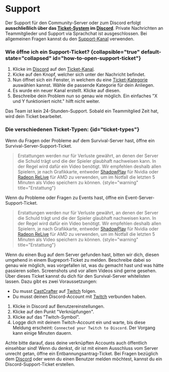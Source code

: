 # Support

<procedure>

Der Support für den Community-Server oder zum Discord erfolgt **ausschließlich über
das [Ticket-System](%tickets_channel%) im [Discord](%dc_link%)**.
Private Nachrichten an Teammitglieder und Support via Sprachchat ist ausgeschlossen.
Bei allgemeinen Fragen kannst du den [Support-Kanal](%general_support_channel%) verwenden.
</procedure>

### Wie öffne ich ein Support-Ticket? {collapsible="true" default-state="collapsed" id="how-to-open-support-ticket"}

<procedure>

1. Klicke im [Discord](%dc_link%) auf den [Ticket-Kanal](%tickets_channel%).
2. Kicke auf den Knopf, welcher sich unter der Nachricht befindet.
3. Nun öffnet sich ein Fenster, in welchem du eine [Ticket-Kategorie](#ticket-types) auswählen kannst. Wähle die passende Kategorie für dein Anliegen.
4. Es wurde ein neuer Kanal erstellt. Klicke auf diesen.
5. Beschreibe dein Problem nun so genau wie möglich. Ein einfaches "X und Y funktioniert nicht." hilft nicht weiter.
<note title="Bitte habe einen Moment geduld!">
Das Team ist kein 24-Stunden-Support. Sobald ein Teammitglied Zeit hat, wird dein Ticket bearbeitet.
</note>
</procedure>

### Die verschiedenen Ticket-Typen: {id="ticket-types"}

<tabs>
<tab title="Survival Support" id="survival-server-ticket">
Wenn du Fragen oder Probleme auf dem Survival-Server hast, öffne ein Survival-Server-Support-Ticket. 

>Erstattungen werden nur für Verluste gewährt, an denen der Server die Schuld trägt und die der Spieler glaubhaft nachweisen kann.
>In der Regel wird dafür ein Video benötigt.
>Wir empfehlen deshalb allen Spielern, je nach Grafikkarte, entweder [ShadowPlay](https://www.nvidia.com/de-de/geforce/geforce-experience/shadowplay/) für Nvidia oder [Radeon ReLive](https://www.amd.com/de/technologies/radeon-software-relive) für AMD zu verwenden, um im Notfall die letzten 5 Minuten als Video speichern zu können.
{style="warning" title="Erstattung"}
</tab>
<tab title="Event Support" id="event-server-ticket">
Wenn du Probleme oder Fragen zu Events hast, öffne ein Event-Server-Support-Ticket.

>Erstattungen werden nur für Verluste gewährt, an denen der Server die Schuld trägt und die der Spieler glaubhaft nachweisen kann.
>In der Regel wird dafür ein Video benötigt.
>Wir empfehlen deshalb allen Spielern, je nach Grafikkarte, entweder [ShadowPlay](https://www.nvidia.com/de-de/geforce/geforce-experience/shadowplay/) für Nvidia oder [Radeon ReLive](https://www.amd.com/de/technologies/radeon-software-relive) für AMD zu verwenden, um im Notfall die letzten 5 Minuten als Video speichern zu können.
{style="warning" title="Erstattung"}
</tab>
<tab title="Bugreport" id="bugreport-ticket">
Wenn du einen Bug auf dem Server gefunden hast, bitten wir dich, diesen umgehend in einem Bugreport-Ticket zu melden.
Beschreibe dabei so genau wie möglich, was vorgefallen ist, was du gemacht hast und was hätte passieren sollen.
Screenshots und vor allem Videos sind gerne gesehen.
</tab>
<tab title="Whitelistanfrage" id="whitelist-ticket">
Über dieses Ticket kannst du dich für den Survival-Server whitelisten lassen.
Dazu gibt es zwei Voraussetzungen:

- Du musst [CastCrafter](%twitch_cast%) auf [Twitch](%twitch%) folgen.
- Du musst deinen Discord-Account mit [Twitch](%twitch%) verbunden haben.

<deflist default-state="collapsed" collapsible="true">
<def title="Wie verbinde ich meinen Twitch Account mit Discord?" id="link-twitch">

1. Klicke in Discord auf Benutzereinstellungen.
2. Klicke auf den Punkt "Verknüpfungen".
3. Klicke auf das "Twitch-Symbol".
4. Logge dich mit deinem Twitch-Account ein und warte, bis diese Meldung erscheint: `Connected your Twitch to Discord`. Der Vorgang kann einige Minuten dauern.
<note>
Achte bitte darauf, dass deine verknüpften Accounts auch öffentlich einsehbar sind!
</note>
</def>
</deflist>
</tab>
<tab title="Entbannungsantrag" id="unban-ticket">
Wenn du denkst, dir ist mit einem Ausschluss vom Server unrecht getan, öffne ein Entbannungsantrag-Ticket.
</tab>
<tab title="Discord Support" id="discord-ticket">
Bei Fragen bezüglich dem <a href="%dc_link%">Discord</a> oder wenn du einen Benutzer melden möchtest, kannst du ein Discord-Support-Ticket erstellen.
</tab>
</tabs>